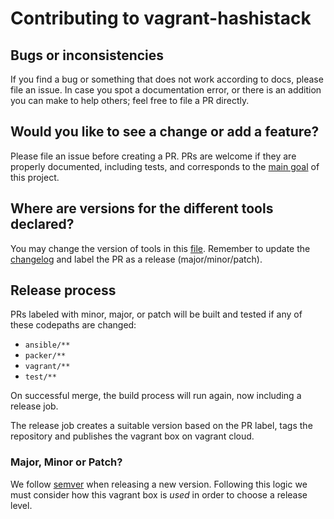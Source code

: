 # Contributing to vagrant-hashistack

## Bugs or inconsistencies
If you find a bug or something that does not work according to docs, please file an issue.
In case you spot a documentation error, or there is an addition you can make to help others; feel free to file a PR directly.

## Would you like to see a change or add a feature?
Please file an issue before creating a PR.
PRs are welcome if they are properly documented, including tests, and corresponds to the [main goal](../README.md) of this project.

## Where are versions for the different tools declared?
You may change the version of tools in this [file](../ansible/group_vars/all/variables.yml). Remember to update the [changelog](../CHANGELOG.md) and label the PR as a release (major/minor/patch).

## Release process
PRs labeled with minor, major, or patch will be built and tested if any of these codepaths are changed:

- `ansible/**`
- `packer/**`
- `vagrant/**`
- `test/**`

On successful merge, the build process will run again, now including a release job.

The release job creates a suitable version based on the PR label, tags the repository and publishes the vagrant box on vagrant cloud.

### Major, Minor or Patch?
We follow [semver](https://semver.org) when releasing a new version.
Following this logic we must consider how this vagrant box is _used_ in order to choose a release level.
